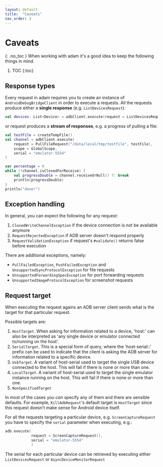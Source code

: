 ```yaml
---
layout: default
title:  "Caveats"
nav_order: 3
---
```

# Caveats
{: .no_toc }
When working with adam it's a good idea to keep the following things in mind.

1. TOC
{:toc}

## Response types

Every request in adam requires you to create an instance of `AndroidDebugBridgeClient` in order to execute a requests. All the requests
 produce either a **single response** (e.g. `ListDevicesRequest`):
 
```kotlin
val devices: List<Device> = adbClient.execute(request = ListDevicesRequest())
``` 

or request produces a **stream of responses**, e.g. a progress of pulling a file:

```kotlin
val testFile = createTempFile()
val channel = adbClient.execute(
    request = PullFileRequest("/data/local/tmp/testfile", testFile),
    scope = GlobalScope,
    serial = "emulator-5554"
)

var percentage = 0
while (!channel.isClosedForReceive) {
    val progressDouble = channel.receiveOrNull() ?: break
    println(progressDouble)
}
println("done!")
```

## Exception handling
In general, you can expect the following for any request:

1. `ClosedWriteChannelException` if the device connection is not be available anymore
2. `RequestRejectedException` if ADB server doesn't respond properly
3. `RequestValidationException` if request's `#validate()` returns false before execution

There are additional exceptions, namely:
* `PullFailedException`, `PushFailedException` and `UnsupportedSyncProtocolException` for file requests
* `UnsupportedForwardingSpecException` for port forwarding requests
* `UnsupportedImageProtocolException` for screenshot requests


## Request target
When executing the request agains an ADB server client sends what is the target for that particular request.

Possible targets are:
1. `HostTarget`.  When asking for information related to a device, 'host:' can also be interpreted as 'any single device or emulator
 connected to/running on the host'.
2. `SerialTarget`. This is a special form of query, where the 'host-serial:<serial-number>:' prefix can be used to indicate that the client
 is asking the ADB server for information related to a specific device.
3. `UsbTarget`. A variant of host-serial used to target the single USB device connected to the host. This will fail if there is none or more
 than one.
4. `LocalTarget`. A variant of host-serial used to target the single emulator instance running on the host. This will fail if there is none
 or more than one.
5. `NonSpecifiedTarget`

In most of the cases you _can_ specify any of them and there are sensible defaults. For example, `KillAdbRequest`'s default target is
 `HostTarget` since this request doesn't make sense for Android device itself.

For all the requests targeting a particular device, e.g. `ScreenCaptureRequest` you have to specify the `serial` parameter when executing,
 e.g.:
 
```kotlin
adb.execute(
            request = ScreenCaptureRequest(),
            serial = "emulator-5554"
            )
```

The serial for each particular device can be retrieved by executing either `ListDevicesRequest` or `AsyncDeviceMonitorRequest` 
